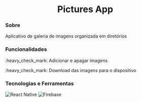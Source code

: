 <h1 align="center">Pictures App</h1>

<h3>Sobre</h3>
<p>Aplicativo de galeria de imagens organizada em diretórios</p>

<h3>Funcionalidades</h3>
<p>:heavy_check_mark: Adicionar e apagar imagens</p>
<p>:heavy_check_mark: Download das imagens para o dispositivo</p>

<h3>Tecnologias e Ferramentas</h3>

![React Native](https://img.shields.io/badge/react_native-%2320232a.svg?style=for-the-badge&logo=react&logoColor=%2361DAFB)
![Firebase](https://img.shields.io/badge/firebase-%23039BE5.svg?style=for-the-badge&logo=firebase)
